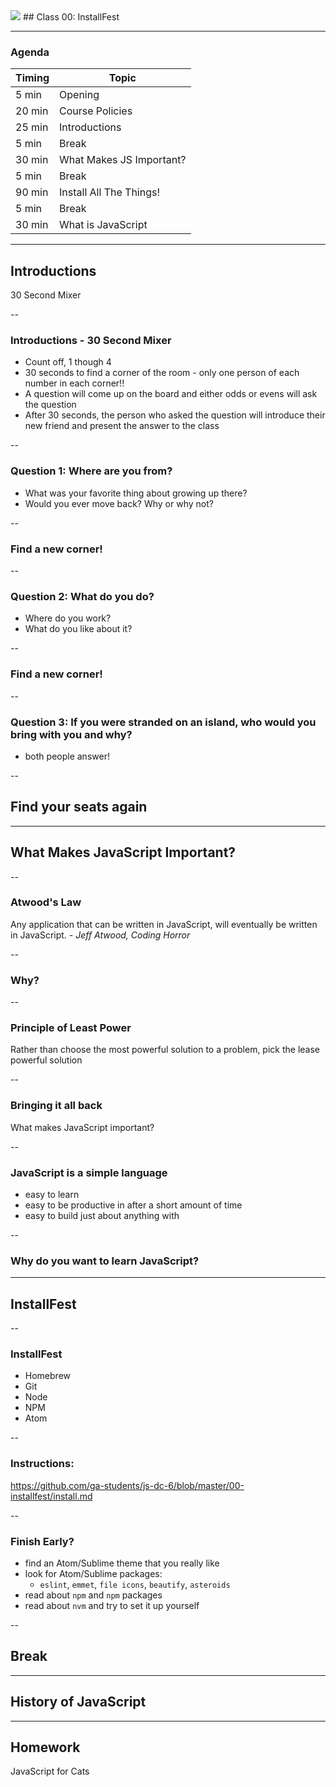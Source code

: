 

<img src="https://ga-core.s3.amazonaws.com/production/uploads/program/default_image/5225/JS-logo-official.png" style="max-width: 100px; border: none; box-shadow: none" />
## Class 00: InstallFest

---

### Agenda

| Timing | Topic                                    |
| ------ | ---------------------------------------- |
| 5  min | Opening                                  |
| 20 min | Course Policies                          |
| 25 min | Introductions                            |
| 5 min  | Break                                    |
| 30 min | What Makes JS Important?                 |
| 5 min  | Break                                    |
| 90 min | Install All The Things!                  |
| 5 min  | Break                                    |
| 30 min | What is JavaScript                       |

---

## Introductions
30 Second Mixer

--

### Introductions - 30 Second Mixer
- Count off, 1 though 4
- 30 seconds to find a corner of the room - only one person of each number in each corner!!
- A question will come up on the board and either odds or evens will ask the question
- After 30 seconds, the person who asked the question will introduce their new friend and present the answer to the class

--
### Question 1: Where are you from?
- What was your favorite thing about growing up there?
- Would you ever move back? Why or why not?

--
### Find a new corner!

--
### Question 2: What do you do?
- Where do you work?
- What do you like about it?

--
### Find a new corner!

--
### Question 3: If you were stranded on an island, who would you bring with you and why?
- both people answer!

--
## Find your seats again

---

## What Makes JavaScript Important?

--
### Atwood's Law
Any application that can be written in JavaScript, will eventually be written in JavaScript. *- Jeff Atwood, Coding Horror*

--
### Why?

--
### Principle of Least Power
Rather than choose the most powerful solution to a problem, pick the lease powerful solution

--
### Bringing it all back
What makes JavaScript important?

--
### JavaScript is a simple language
- easy to learn
- easy to be productive in after a short amount of time
- easy to build just about anything with

--
### Why do you want to learn JavaScript?

---

## InstallFest

--
### InstallFest
- Homebrew
- Git
- Node
- NPM
- Atom

--
### Instructions:
https://github.com/ga-students/js-dc-6/blob/master/00-installfest/install.md

--
### Finish Early?
- find an Atom/Sublime theme that you really like
- look for Atom/Sublime packages:
  - `eslint`, `emmet`, `file icons`, `beautify`, `asteroids`
- read about `npm` and `npm` packages
- read about `nvm` and try to set it up yourself

--

## Break

---

## History of JavaScript

---
## Homework
JavaScript for Cats
